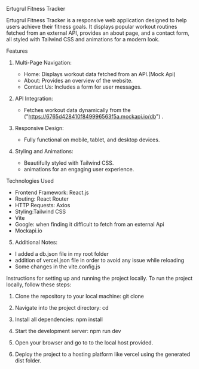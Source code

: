 Ertugrul Fitness Tracker

Ertugrul Fitness Tracker is a responsive web application designed to help users achieve their fitness goals. It displays popular workout routines fetched from an external API, provides an about page, and a contact form, all styled with Tailwind CSS and animations for a modern look.

Features
1. Multi-Page Navigation:
   - Home: Displays workout data fetched from an API.(Mock Api)
   - About: Provides an overview of the website.
   - Contact Us: Includes a form for user messages.

2. API Integration:
   - Fetches workout data dynamically from the ("https://6765d428410f849996563f5a.mockapi.io/db") .

3. Responsive Design:
   - Fully functional on mobile, tablet, and desktop devices.

4. Styling and Animations:
   - Beautifully styled with Tailwind CSS.
   - animations for an engaging user experience.


 Technologies Used
- Frontend Framework: React.js
- Routing: React Router
- HTTP Requests: Axios
- Styling:Tailwind CSS
- Vite
- Google: when finding it difficult to fetch from an external Api
- Mockapi.io

5. Additional Notes:
- I added a db.json file in my root folder
- addition of vercel.json file in order to avoid any issue while reloading
- Some changes in the vite.config.js


Instructions for setting up and running the project locally.
To run the project locally, follow these steps:

1. Clone the repository to your local machine:
git clone <repository-url>

2. Navigate into the project directory:
cd <project-folder>

3. Install all dependencies:
npm install

4. Start the development server:
npm run dev

5. Open your browser and go to to the local host provided.

6. Deploy the project to a hosting platform like vercel using the generated dist folder.